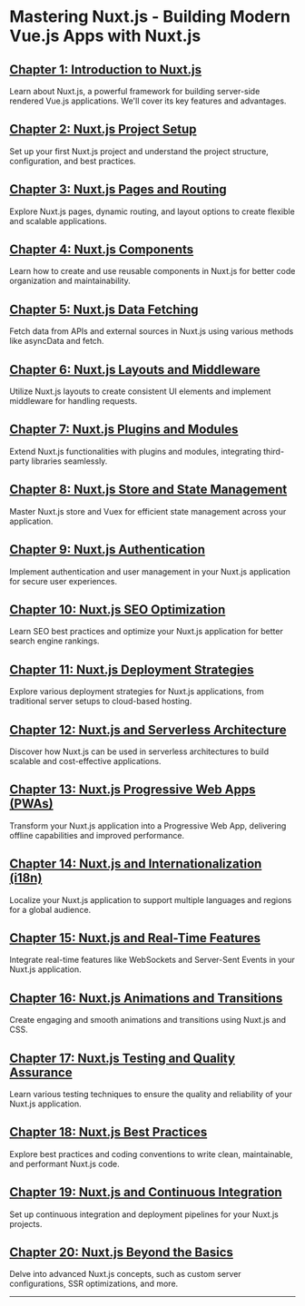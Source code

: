 # Mastering Nuxt.js - Building Modern Vue.js Apps with Nuxt.js

## [Chapter 1: Introduction to Nuxt.js](https://learn.blitzbudget.com/coding/frontend/vuejs/mastering-nuxtjs-building-modern-vuejs-apps-with-nuxtjs/chapter-1-introduction-to-jquery)
Learn about Nuxt.js, a powerful framework for building server-side rendered Vue.js applications. We'll cover its key features and advantages.

## [Chapter 2: Nuxt.js Project Setup](https://learn.blitzbudget.com/coding/frontend/vuejs/mastering-nuxtjs-building-modern-vuejs-apps-with-nuxtjs/chapter-2-nuxtjs-project-setup)
Set up your first Nuxt.js project and understand the project structure, configuration, and best practices.

## [Chapter 3: Nuxt.js Pages and Routing](https://learn.blitzbudget.com/coding/frontend/vuejs/mastering-nuxtjs-building-modern-vuejs-apps-with-nuxtjs/chapter-3-nuxtjs-pages-and-routing)
Explore Nuxt.js pages, dynamic routing, and layout options to create flexible and scalable applications.

## [Chapter 4: Nuxt.js Components](https://learn.blitzbudget.com/coding/frontend/vuejs/mastering-nuxtjs-building-modern-vuejs-apps-with-nuxtjs/chapter-4-nuxtjs-components)
Learn how to create and use reusable components in Nuxt.js for better code organization and maintainability.

## [Chapter 5: Nuxt.js Data Fetching](https://learn.blitzbudget.com/coding/frontend/vuejs/mastering-nuxtjs-building-modern-vuejs-apps-with-nuxtjs/chapter-5-nuxtjs-data-fetching)
Fetch data from APIs and external sources in Nuxt.js using various methods like asyncData and fetch.

## [Chapter 6: Nuxt.js Layouts and Middleware](https://learn.blitzbudget.com/coding/frontend/vuejs/mastering-nuxtjs-building-modern-vuejs-apps-with-nuxtjs/chapter-6-nuxtjs-layouts-and-middleware)
Utilize Nuxt.js layouts to create consistent UI elements and implement middleware for handling requests.

## [Chapter 7: Nuxt.js Plugins and Modules](https://learn.blitzbudget.com/coding/frontend/vuejs/mastering-nuxtjs-building-modern-vuejs-apps-with-nuxtjs/chapter-7-nuxtjs-plugins-and-modules)
Extend Nuxt.js functionalities with plugins and modules, integrating third-party libraries seamlessly.

## [Chapter 8: Nuxt.js Store and State Management](https://learn.blitzbudget.com/coding/frontend/vuejs/mastering-nuxtjs-building-modern-vuejs-apps-with-nuxtjs/chapter-8-nuxtjs-store-and-state-management)
Master Nuxt.js store and Vuex for efficient state management across your application.

## [Chapter 9: Nuxt.js Authentication](https://learn.blitzbudget.com/coding/frontend/vuejs/mastering-nuxtjs-building-modern-vuejs-apps-with-nuxtjs/chapter-9-nuxtjs-authentication)
Implement authentication and user management in your Nuxt.js application for secure user experiences.

## [Chapter 10: Nuxt.js SEO Optimization](https://learn.blitzbudget.com/coding/frontend/vuejs/mastering-nuxtjs-building-modern-vuejs-apps-with-nuxtjs/chapter-10-nuxtjs-seo-optimization)
Learn SEO best practices and optimize your Nuxt.js application for better search engine rankings.

## [Chapter 11: Nuxt.js Deployment Strategies](https://learn.blitzbudget.com/coding/frontend/vuejs/mastering-nuxtjs-building-modern-vuejs-apps-with-nuxtjs/chapter-11-nuxtjs-deployment-strategies)
Explore various deployment strategies for Nuxt.js applications, from traditional server setups to cloud-based hosting.

## [Chapter 12: Nuxt.js and Serverless Architecture](https://learn.blitzbudget.com/coding/frontend/vuejs/mastering-nuxtjs-building-modern-vuejs-apps-with-nuxtjs/chapter-12-nuxtjs-and-serverless-architecture)
Discover how Nuxt.js can be used in serverless architectures to build scalable and cost-effective applications.

## [Chapter 13: Nuxt.js Progressive Web Apps (PWAs)](https://learn.blitzbudget.com/coding/frontend/vuejs/mastering-nuxtjs-building-modern-vuejs-apps-with-nuxtjs/chapter-13-nuxtjs-progressive-web-apps-pwas)
Transform your Nuxt.js application into a Progressive Web App, delivering offline capabilities and improved performance.

## [Chapter 14: Nuxt.js and Internationalization (i18n)](https://learn.blitzbudget.com/coding/frontend/vuejs/mastering-nuxtjs-building-modern-vuejs-apps-with-nuxtjs/chapter-14-nuxtjs-and-internationalization-i18n)
Localize your Nuxt.js application to support multiple languages and regions for a global audience.

## [Chapter 15: Nuxt.js and Real-Time Features](https://learn.blitzbudget.com/coding/frontend/vuejs/mastering-nuxtjs-building-modern-vuejs-apps-with-nuxtjs/chapter-15-nuxtjs-and-real-time-features)
Integrate real-time features like WebSockets and Server-Sent Events in your Nuxt.js application.

## [Chapter 16: Nuxt.js Animations and Transitions](https://learn.blitzbudget.com/coding/frontend/vuejs/mastering-nuxtjs-building-modern-vuejs-apps-with-nuxtjs/chapter-16-nuxtjs-animations-and-transitions)
Create engaging and smooth animations and transitions using Nuxt.js and CSS.

## [Chapter 17: Nuxt.js Testing and Quality Assurance](https://learn.blitzbudget.com/coding/frontend/vuejs/mastering-nuxtjs-building-modern-vuejs-apps-with-nuxtjs/chapter-17-nuxtjs-testing-and-quality-assurance)
Learn various testing techniques to ensure the quality and reliability of your Nuxt.js application.

## [Chapter 18: Nuxt.js Best Practices](https://learn.blitzbudget.com/coding/frontend/vuejs/mastering-nuxtjs-building-modern-vuejs-apps-with-nuxtjs/chapter-18-nuxtjs-best-practices)
Explore best practices and coding conventions to write clean, maintainable, and performant Nuxt.js code.

## [Chapter 19: Nuxt.js and Continuous Integration](https://learn.blitzbudget.com/coding/frontend/vuejs/mastering-nuxtjs-building-modern-vuejs-apps-with-nuxtjs/chapter-19-nuxtjs-and-continuous-integration)
Set up continuous integration and deployment pipelines for your Nuxt.js projects.

## [Chapter 20: Nuxt.js Beyond the Basics](https://learn.blitzbudget.com/coding/frontend/vuejs/mastering-nuxtjs-building-modern-vuejs-apps-with-nuxtjs/chapter-20-nuxtjs-beyond-the-basics)
Delve into advanced Nuxt.js concepts, such as custom server configurations, SSR optimizations, and more.

---
